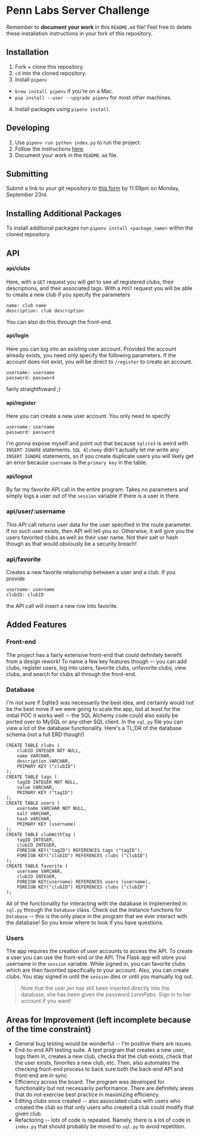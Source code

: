 # Penn Labs Server Challenge
Remember to **document your work** in this `README.md` file! Feel free to delete these installation instructions in your fork of this repository.

## Installation
1. Fork + clone this repository.
2. `cd` into the cloned repository.
3. Install `pipenv`
  * `brew install pipenv` if you're on a Mac.
  * `pip install --user --upgrade pipenv` for most other machines.
4. Install packages using `pipenv install`.

## Developing
1. Use `pipenv run python index.py` to run the project.
2. Follow the instructions [here](https://www.notion.so/pennlabs/Server-Challenge-Fall-19-480abf1871fc4a8d9600154816726343).
3. Document your work in the `README.md` file.

## Submitting
Submit a link to your git repository to [this form](https://airtable.com/shrqdIzlLgiRFzEWh) by 11:59pm on Monday, September 23rd.

## Installing Additional Packages
To install additional packages run `pipenv install <package_name>` within the cloned repository.

## API

#### api/clubs
Here, with a `GET` request you will get to see all registered clubs, their
descriptions, and their associated tags. With a `POST` request you will be
able to create a new club if you specify the parameters
```
name: club name
description: club description
```
You can also do this through the front-end.

#### api/login
Here you can log into an existing user account. Provided the account already
exists, you need only specify the following parameters. If the account
does not exist, you will be direct to `/register` to create an account.
```
username: username
password: password
```
fairly straightfoward ;)

#### api/register
Here you can create a new user account. You only need to specify
```
username: username
password: password
```
I'm gonna expose myself and point out that because `Sqlite3` is weird with
`INSERT IGNORE` statements. `SQL Alchemy` didn't actually let me write
any `INSERT IGNORE` statements, so if you create duplicate users you will
likely get an error because `username` is the `primary key` in the table.

#### api/logout
By far my favorite API call in the entire program. Takes no parameters and
simply logs a user out of the `session` variable if there is a user in there.

### api/user/:username
This API call returns user data for the user specified in the route parameter.
If no such user exists, then API will tell you so. Otherwise, it will give
you the users favorited clubs as well as their user name. Not their salt
or hash though as that would obviously be a security breach!

### api/favorite
Creates a new favorite relationship between a user and a club. If you provide
```
username: username
clubID: clubID
```
the API call will insert a new row into favorite.

## Added Features

### Front-end
The project has a fairly extensive front-end that could definitely benefit
from a design rework! To name a few key features though -- you can add clubs,
register users, log into users, favorite clubs, unfavorite clubs, view clubs,
and search for clubs all through the front-end.

### Database
I'm not sure if Sqlite3 was necessarily the best idea, and certainly would
not be the best move if we were going to scale the app, but at least for
the initial POC it works well -- the SQL Alchemy code could also easily
be ported over to MySQL or any other SQL client. In the `sql.py` file you
can view a lot of the database functionality. Here's a TL;DR of the database
schema (not a full ERD though!)

```
CREATE TABLE clubs (
	clubID INTEGER NOT NULL,
	name VARCHAR,
	description VARCHAR,
	PRIMARY KEY ("clubID")
);
CREATE TABLE tags (
	tagID INTEGER NOT NULL,
	value VARCHAR,
	PRIMARY KEY ("tagID")
);
CREATE TABLE users (
	username VARCHAR NOT NULL,
	salt VARCHAR,
	hash VARCHAR,
	PRIMARY KEY (username)
);
CREATE TABLE clubWithTag (
	tagID INTEGER,
	clubID INTEGER,
	FOREIGN KEY("tagID") REFERENCES tags ("tagID"),
	FOREIGN KEY("clubID") REFERENCES clubs ("clubID")
);
CREATE TABLE favorite (
	username VARCHAR,
	clubID INTEGER,
	FOREIGN KEY(username) REFERENCES users (username),
	FOREIGN KEY("clubID") REFERENCES clubs ("clubID")
);
```
All of the functionality for interacting with the database in implemented
in `sql.py` through the `Database` class. Check out the instance functions
for `Database` -- this is the only place in the program that we ever interact
with the database! So you know where to look if you have questions.

### Users
The app requires the creation of user accounts to access the API. To create
a user you can use the front-end or the API. The Flask app will store your
username in the `session` variable. While signed in, you can favorite clubs
which are then favorited specifically to your account. Also, you can create
clubs. You stay signed in until the `session` dies or until you manually
log out.

> Note that the user _jen_ has still been inserted directly into the database,
  she has been given the password _LennPabs_. Sign in to her account
  if you want!

## Areas for Improvement (left incomplete because of the time constraint)

* General bug testing would be wonderful -- I'm positive there are issues.
* End-to-end API testing suite. A test program that creates a new user,
  logs them in, creates a new club, checks that the club exists, check that the
  user exists, favorites a new club, etc. Then, also automates the checking
  front-end process to back sure both the back-end API and front-end are
  in sync.
* Efficiency across the board. The program was developed for functionality
  but not necessarily performance. There are definitely areas that
  do not exercise best practice in maximizing efficiency.
* Editing clubs once created -- also associated clubs with users who created
  the club so that only users who created a club could modify that given club.
* Refactoring -- lots of code is repeated. Namely, there is a lot of code
  in `index.py` that should probably be moved to `sql.py` to avoid repetition.
